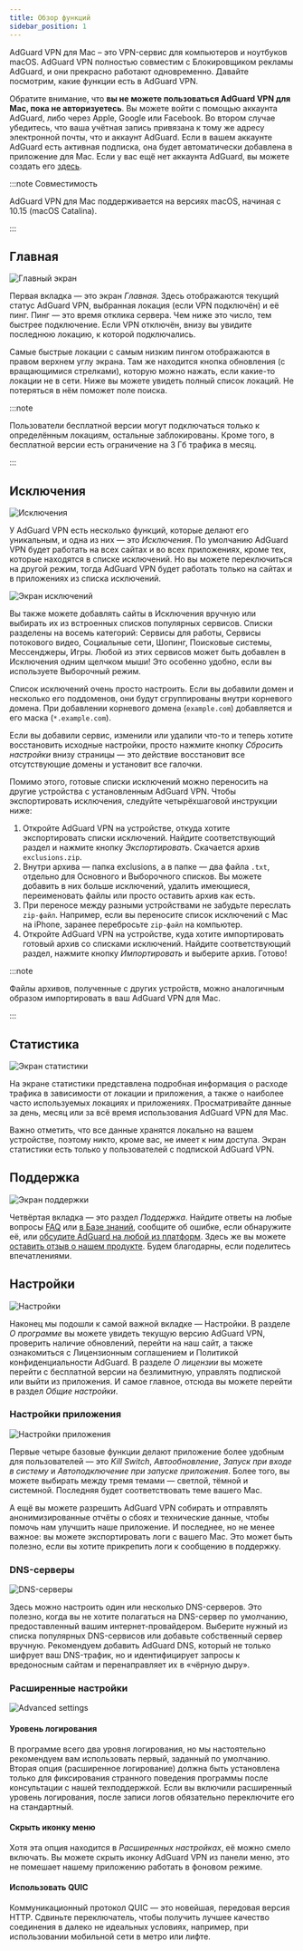 ```yaml
---
title: Обзор функций
sidebar_position: 1
---
```


AdGuard VPN для Mac – это VPN-сервис для компьютеров и ноутбуков macOS. AdGuard VPN полностью совместим с Блокировщиком рекламы AdGuard, и они прекрасно работают одновременно. Давайте посмотрим, какие функции есть в AdGuard VPN.

Обратите внимание, что **вы не можете пользоваться AdGuard VPN для Mac, пока не авторизуетесь**. Вы можете войти с помощью аккаунта AdGuard, либо через Apple, Google или Facebook. Во втором случае убедитесь, что ваша учётная запись привязана к тому же адресу электронной почты, что и аккаунт AdGuard. Если в вашем аккаунте AdGuard есть активная подписка, она будет автоматически добавлена в приложение для Mac. Если у вас ещё нет аккаунта AdGuard,  вы можете создать его [здесь](https://auth.adguard.com/registration.html).

:::note Совместимость

AdGuard VPN для Mac поддерживается на версиях macOS, начиная с 10.15 (macOS Catalina).

:::

## Главная

![Главный экран](https://cdn.adguardvpn.com/content/kb/vpn/mac/vpn_main_new_en.jpeg)

Первая вкладка — это экран *Главная*. Здесь отображаются текущий статус AdGuard VPN, выбранная локация (если VPN подключён) и её пинг. Пинг — это время отклика сервера. Чем ниже это число, тем быстрее подключение. Если VPN отключён, внизу вы увидите последнюю локацию, к которой подключались.

Самые быстрые локации с самым низким пингом отображаются в правом верхнем углу экрана. Там же находится кнопка обновления (с вращающимися стрелками), которую можно нажать, если какие-то локации не в сети. Ниже вы можете увидеть полный список локаций. Не потеряться в нём поможет поле поиска.

:::note

Пользователи бесплатной версии могут подключаться только к определённым локациям, остальные заблокированы. Кроме того, в бесплатной версии есть ограничение на 3 Гб трафика в месяц.

:::

## Исключения

![Исключения](https://cdn.adguardvpn.com/content/kb/vpn/mac/exclusions_new_en.png)

У AdGuard VPN есть несколько функций, которые делают его уникальным, и одна из них — это *Исключения*. По умолчанию AdGuard VPN будет работать на всех сайтах и во всех приложениях, кроме тех, которые находятся в списке исключений. Но вы можете переключиться на другой режим, тогда AdGuard VPN будет работать только на сайтах и в приложениях из списка исключений.

![Экран исключений](https://cdn.adguardvpn.com/content/kb/vpn/mac/services_new_en.png)

Вы также можете добавлять сайты в Исключения вручную или выбирать их из встроенных списков популярных сервисов. Списки разделены на восемь категорий: Сервисы для работы, Сервисы потокового видео, Социальные сети, Шопинг, Поисковые системы, Мессенджеры, Игры. Любой из этих сервисов может быть добавлен в Исключения одним щелчком мыши! Это особенно удобно, если вы используете Выборочный режим.

Список исключений очень просто настроить. Если вы добавили домен и несколько его поддоменов, они будут сгруппированы внутри корневого домена. При добавлении корневого домена (`example.com`) добавляется и его маска (`*.example.com`).

Если вы добавили сервис, изменили или удалили что-то и теперь хотите восстановить исходные настройки, просто нажмите кнопку *Сбросить настройки* внизу страницы — это действие восстановит все отсутствующие домены и установит все галочки.

Помимо этого, готовые списки исключений можно переносить на другие устройства с установленным AdGuard VPN. Чтобы экспортировать исключения, следуйте четырёхшаговой инструкции ниже:

1. Откройте AdGuard VPN на устройстве, откуда хотите экспортировать списки исключений. Найдите соответствующий раздел и нажмите кнопку *Экспортировать*. Скачается архив `exclusions.zip`.
2. Внутри архива — папка exсlusions, а в папке — два файла `.txt`, отдельно для Основного и Выборочного списков. Вы можете добавить в них больше исключений, удалить имеющиеся, переименовать файлы или просто оставить архив как есть.
3. При переносе между разными устройствами не забудьте переслать `zip-файл`. Например, если вы переносите список исключений с Mac на iPhone, заранее перебросьте `zip-файл` на компьютер.
4. Откройте AdGuard VPN на устройстве, куда хотите импортировать готовый архив со списками исключений. Найдите соответствующий раздел, нажмите кнопку *Импортировать* и выберите архив. Готово!

:::note

Файлы архивов, полученные с других устройств, можно аналогичным образом импортировать в ваш AdGuard VPN для Mac.

:::

## Статистика

![Экран статистики](https://cdn.adguardvpn.com/content/kb/vpn/mac/statistics_en.png)

На экране статистики представлена подробная информация о расходе трафика в зависимости от локации и приложения, а также о наиболее часто используемых локациях и приложениях. Просматривайте данные за день, месяц или за всё время использования AdGuard VPN для Mac.

Важно отметить, что все данные хранятся локально на вашем устройстве, поэтому никто, кроме вас, не имеет к ним доступа. Экран статистики есть только у пользователей с подпиской AdGuard VPN.

## Поддержка

![Экран поддержки](https://cdn.adguardvpn.com/content/kb/vpn/mac/support_new_en.png)

Четвёртая вкладка — это раздел *Поддержка*. Найдите ответы на любые вопросы [FAQ](https://adguard-vpn.com/welcome.html#faq) или [в Базе знаний](/), сообщите об ошибке, если обнаружите её, или [обсудите AdGuard на любой из платформ](https://adguard.com/discuss.html). Здесь же вы можете [оставить отзыв о нашем продукте](https://surveys.adguard.com/vpn_mac/form.html). Будем благодарны, если поделитесь впечатлениями.

## Настройки

![Настройки](https://cdn.adguardvpn.com/content/kb/vpn/mac/settings_new_en.png)

Наконец мы подошли к самой важной вкладке — Настройки. В разделе *О программе* вы можете увидеть текущую версию AdGuard VPN, проверить наличие обновлений, перейти на наш сайт, а также ознакомиться с Лицензионным соглашением и Политикой конфиденциальности AdGuard. В разделе *О лицензии* вы можете перейти с бесплатной версии на безлимитную, управлять подпиской или выйти из приложения. И самое главное, отсюда вы можете перейти в раздел *Общие настройки*.

### Настройки приложения

![Настройки приложения](https://cdn.adguardvpn.com/content/kb/vpn/mac/general-settings_new_en.png)

Первые четыре базовые функции делают приложение более удобным для пользователей — это *Kill Switch*, *Автообновление*, *Запуск при входе в систему* и *Автоподключение при запуске приложения*. Более того, вы можете выбирать между тремя темами — светлой, тёмной и системной. Последняя будет соответствовать теме вашего Mac.

А ещё вы можете разрешить AdGuard VPN собирать и отправлять анонимизированные отчёты о сбоях и технические данные, чтобы помочь нам улучшить наше приложение. И последнее, но не менее важное: вы можете экспортировать логи с вашего Mac. Это может быть полезно, если вы хотите прикрепить логи к сообщению в поддержку.

### DNS-серверы

![DNS-серверы](https://cdn.adguardvpn.com/content/kb/vpn/mac/dns_new_en.png)

Здесь можно настроить один или несколько DNS-серверов. Это полезно, когда вы не хотите полагаться на DNS-сервер по умолчанию, предоставленный вашим интернет-провайдером. Выберите нужный из списка популярных DNS-сервисов или добавьте собственный сервер вручную. Рекомендуем добавить AdGuard DNS, который не только шифрует ваш DNS-трафик, но и идентифицирует запросы к вредоносным сайтам и перенаправляет их в «чёрную дыру».

### Расширенные настройки

![Advanced settings](https://cdn.adguardvpn.com/content/kb/vpn/mac/advanced-settings_new_en.png)

#### Уровень логирования

В программе всего два уровня логирования, но мы настоятельно рекомендуем вам использовать первый, заданный по умолчанию. Вторая опция (расширенное логирование) должна быть установлена только для фиксирования странного поведения программы после консультации с нашей техподдержкой. Если вы включили расширенный уровень логирования, после записи логов обязательно переключите его на стандартный.

#### Скрыть иконку меню

Хотя эта опция находится в *Расширенных настройках*, её можно смело включать. Вы можете скрыть иконку AdGuard VPN из панели меню, это не помешает нашему приложению работать в фоновом режиме.

#### Использовать QUIC

Коммуникационный протокол QUIC — это новейшая, передовая версия HTTP. Сдвиньте переключатель, чтобы получить лучшее качество соединения в далеко не идеальных условиях, например, при использовании мобильной сети в метро или лифте.
